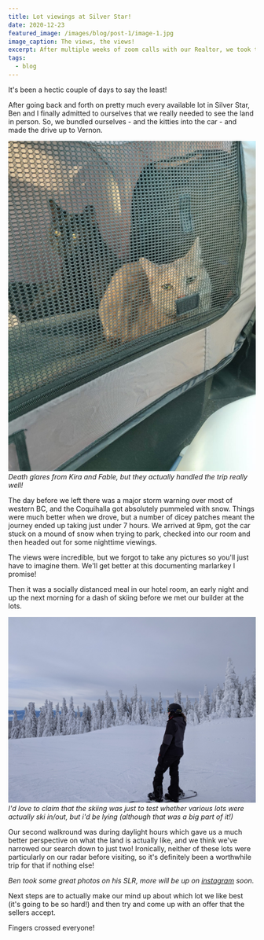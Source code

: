 ```yaml
---
title: Lot viewings at Silver Star!
date: 2020-12-23
featured_image: /images/blog/post-1/image-1.jpg
image_caption: The views, the views!
excerpt: After multiple weeks of zoom calls with our Realtor, we took the plunge and headed to Silver Star for some socially-distanced lot viewings.
tags:
  - blog
---
```


It's been a hectic couple of days to say the least!

After going back and forth on pretty much every available lot in Silver Star, Ben and I finally admitted to ourselves that we really needed to see the land in person. So, we bundled ourselves - and the kitties into the car - and made the drive up to Vernon.

![Image](/images/blog/post-1/image-2.jpg)
*Death glares from Kira and Fable, but they actually handled the trip really well!*

The day before we left there was a major storm warning over most of western BC, and the Coquihalla got absolutely pummeled with snow. Things were much better when we drove, but a number of dicey patches meant the journey ended up taking just under 7 hours. We arrived at 9pm, got the car stuck on a mound of snow when trying to park, checked into our room and then headed out for some nighttime viewings.

The views were incredible, but we forgot to take any pictures so you'll just have to imagine them. We'll get better at this documenting marlarkey I promise!

Then it was a socially distanced meal in our hotel room, an early night and up the next morning for a dash of skiing before we met our builder at the lots.

![Image](/images/blog/post-1/image-3.jpg)
*I'd love to claim that the skiing was just to test whether various lots were *actually* ski in/out, but i'd be lying (although that was a big part of it!)*

Our second walkround was during daylight hours which gave us a much better perspective on what the land is actually like, and we think we've narrowed our search down to just two! Ironically, neither of these lots were particularly on our radar before visiting, so it's definitely been a worthwhile trip for that if nothing else! 

*Ben took some great photos on his SLR, more will be up on [instagram](https://instagram.com/silverchalet) soon.*

Next steps are to actually make our mind up about which lot we like best (it's going to be so hard!) and then try and come up with an offer that the sellers accept. 

Fingers crossed everyone!
